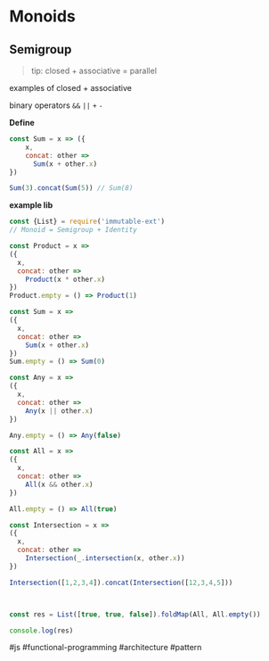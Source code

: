 # Monoids
## Semigroup
> tip: closed + associative = parallel 

examples of closed + associative

binary operators
`&&` `||` `+` `-` 

**Define**
```js
const Sum = x => ({
	x,
	concat: other =>
	  Sum(x + other.x)
})

Sum(3).concat(Sum(5)) // Sum(8)
```

**example lib**
```js
const {List} = require('immutable-ext')
// Monoid = Semigroup + Identity

const Product = x =>
({
  x,
  concat: other =>
    Product(x * other.x)
})
Product.empty = () => Product(1)

const Sum = x =>
({
  x,
  concat: other =>
    Sum(x + other.x)
})
Sum.empty = () => Sum(0)

const Any = x =>
({
  x,
  concat: other =>
    Any(x || other.x)
})

Any.empty = () => Any(false)

const All = x =>
({
  x,
  concat: other =>
    All(x && other.x)
})

All.empty = () => All(true)

const Intersection = x =>
({
  x,
  concat: other =>
    Intersection(_.intersection(x, other.x))
})

Intersection([1,2,3,4]).concat(Intersection([12,3,4,5]))



const res = List([true, true, false]).foldMap(All, All.empty())

console.log(res)
```

#js #functional-programming #architecture #pattern